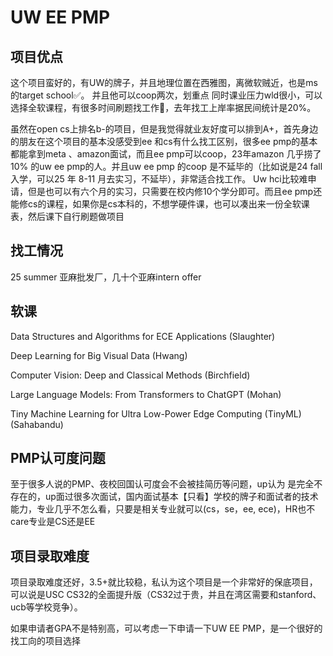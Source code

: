 
# UW EE PMP

## 项目优点
这个项目蛮好的，有UW的牌子，并且地理位置在西雅图，离微软贼近，也是ms的target school✅。
并且他可以coop两次，划重点
同时课业压力wld很小，可以选择全软课程，有很多时间刷题找工作🐻，去年找工上岸率据民间统计是20%。

虽然在open cs上排名b-的项目，但是我觉得就业友好度可以排到A+，首先身边的朋友在这个项目的基本没感受到ee 和cs有什么找工区别，很多ee pmp的基本都能拿到meta 、amazon面试，而且ee pmp可以coop，23年amazon 几乎捞了10% 的uw ee pmp的人。并且uw ee pmp 的coop 是不延毕的（比如说是24 fall入学，可以25 年 8-11 月去实习，不延毕），非常适合找工作。 Uw hci比较难申请，但是也可以有六个月的实习，只需要在校内修10个学分即可。而且ee pmp还能修cs的课程，如果你是cs本科的，不想学硬件课，也可以凑出来一份全软课表，然后课下自行刷题做项目


## 找工情况
25 summer 亚麻批发厂，几十个亚麻intern offer

## 软课
Data Structures and Algorithms for ECE Applications (Slaughter)

Deep Learning for Big Visual Data (Hwang)

Computer Vision: Deep and Classical Methods (Birchfield)

Large Language Models: From Transformers to ChatGPT (Mohan)

Tiny Machine Learning for Ultra Low-Power Edge Computing (TinyML) (Sahabandu)



## PMP认可度问题
至于很多人说的PMP、夜校回国认可度会不会被挂简历等问题，up认为
是完全不存在的，up面过很多次面试，国内面试基本【只看】学校的牌子和面试者的技术能力，专业几乎不怎么看，只要是相关专业就可以(cs，se，ee, ece)，HR也不care专业是CS还是EE

## 项目录取难度
项目录取难度还好，3.5+就比较稳，私认为这个项目是一个非常好的保底项目，可以说是USC CS32的全面提升版（CS32过于贵，并且在湾区需要和stanford、ucb等学校竞争）。

如果申请者GPA不是特别高，可以考虑一下申请一下UW EE PMP，是一个很好的找工向的项目选择

